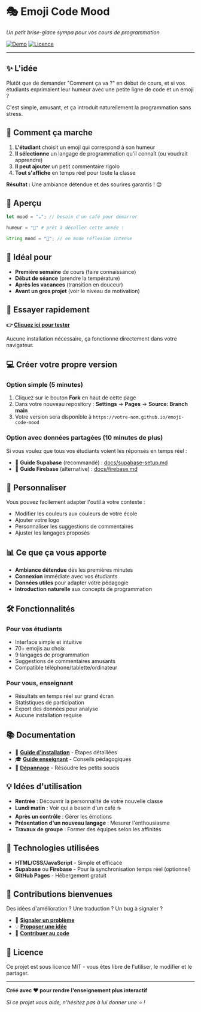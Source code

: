 # 🎭 Emoji Code Mood

*Un petit brise-glace sympa pour vos cours de programmation*

[![Demo](https://img.shields.io/badge/✨_essayer-maintenant-blue)](https://votre-username.github.io/emoji-code-mood)
[![Licence](https://img.shields.io/badge/licence-MIT-green)](LICENSE)

---

## ✨ L'idée

Plutôt que de demander "Comment ça va ?" en début de cours, et si vos étudiants exprimaient leur humeur avec une petite ligne de code et un emoji ? 

C'est simple, amusant, et ça introduit naturellement la programmation sans stress.

## 🌟 Comment ça marche

1. **L'étudiant** choisit un emoji qui correspond à son humeur
2. **Il sélectionne** un langage de programmation qu'il connaît (ou voudrait apprendre)
3. **Il peut ajouter** un petit commentaire rigolo
4. **Tout s'affiche** en temps réel pour toute la classe

**Résultat :** Une ambiance détendue et des sourires garantis ! 😊

## 📱 Aperçu

```javascript
let mood = "☕"; // besoin d'un café pour démarrer
```

```python  
humeur = "🚀" # prêt à décoller cette année !
```

```java
String mood = "🤔"; // en mode réflexion intense
```

## 🎯 Idéal pour

- **Première semaine** de cours (faire connaissance)
- **Début de séance** (prendre la température)
- **Après les vacances** (transition en douceur) 
- **Avant un gros projet** (voir le niveau de motivation)

## 🚀 Essayer rapidement

**👉 [Cliquez ici pour tester](https://votre-username.github.io/emoji-code-mood)**

Aucune installation nécessaire, ça fonctionne directement dans votre navigateur.

## 💻 Créer votre propre version

### Option simple (5 minutes)
1. Cliquez sur le bouton **Fork** en haut de cette page
2. Dans votre nouveau repository : **Settings** → **Pages** → **Source: Branch main**
3. Votre version sera disponible à `https://votre-nom.github.io/emoji-code-mood`

### Option avec données partagées (10 minutes de plus)
Si vous voulez que tous vos étudiants voient les réponses en temps réel :
- 📖 **Guide Supabase** (recommandé) : [docs/supabase-setup.md](docs/supabase-setup.md)
- 📖 **Guide Firebase** (alternative) : [docs/firebase.md](docs/firebase.md)

## 🎨 Personnaliser

Vous pouvez facilement adapter l'outil à votre contexte :
- Modifier les couleurs aux couleurs de votre école
- Ajouter votre logo
- Personnaliser les suggestions de commentaires
- Ajuster les langages proposés

## 📊 Ce que ça vous apporte

- **Ambiance détendue** dès les premières minutes
- **Connexion** immédiate avec vos étudiants
- **Données utiles** pour adapter votre pédagogie
- **Introduction naturelle** aux concepts de programmation

## 🛠️ Fonctionnalités

### Pour vos étudiants
- Interface simple et intuitive
- 70+ emojis au choix
- 9 langages de programmation
- Suggestions de commentaires amusants
- Compatible téléphone/tablette/ordinateur

### Pour vous, enseignant
- Résultats en temps réel sur grand écran
- Statistiques de participation
- Export des données pour analyse
- Aucune installation requise

## 📚 Documentation

- 📖 **[Guide d'installation](docs/setup.md)** - Étapes détaillées
- 🎓 **[Guide enseignant](docs/teacher-guide.md)** - Conseils pédagogiques
- 🔧 **[Dépannage](docs/troubleshooting.md)** - Résoudre les petits soucis


## 💡 Idées d'utilisation

- **Rentrée** : Découvrir la personnalité de votre nouvelle classe
- **Lundi matin** : Voir qui a besoin d'un café ☕
- **Après un contrôle** : Gérer les émotions
- **Présentation d'un nouveau langage** : Mesurer l'enthousiasme
- **Travaux de groupe** : Former des équipes selon les affinités

## 🚀 Technologies utilisées

- **HTML/CSS/JavaScript** - Simple et efficace
- **Supabase** ou **Firebase** - Pour la synchronisation temps réel (optionnel)
- **GitHub Pages** - Hébergement gratuit

## 🤝 Contributions bienvenues

Des idées d'amélioration ? Une traduction ? Un bug à signaler ?

- 🐛 **[Signaler un problème](../../issues)**
- 💡 **[Proposer une idée](../../issues)**
- 🔧 **[Contribuer au code](CONTRIBUTING.md)**

## 📄 Licence

Ce projet est sous licence MIT - vous êtes libre de l'utiliser, le modifier et le partager.

---

**Créé avec ❤️ pour rendre l'enseignement plus interactif**

*Si ce projet vous aide, n'hésitez pas à lui donner une ⭐ !*
